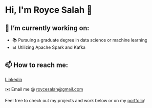 # Hi, I'm Royce Salah 👋

## 🔭 I’m currently working on:

- 📚 Pursuing a graduate degree in data science or machine learning
- 📊 Utilizing Apache Spark and Kafka

## 📫 How to reach me:

[Linkedin](https://www.linkedin.com/in/roycesalah/)

✉️ Email me @ roycesalah@gmail.com


Feel free to check out my projects and work below or on my [portfolio](https://roycesalah.github.io)!

